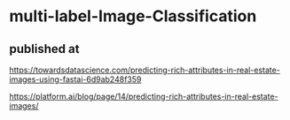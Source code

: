 # multi-label-Image-Classification



## published at

https://towardsdatascience.com/predicting-rich-attributes-in-real-estate-images-using-fastai-6d9ab248f359

https://platform.ai/blog/page/14/predicting-rich-attributes-in-real-estate-images/
